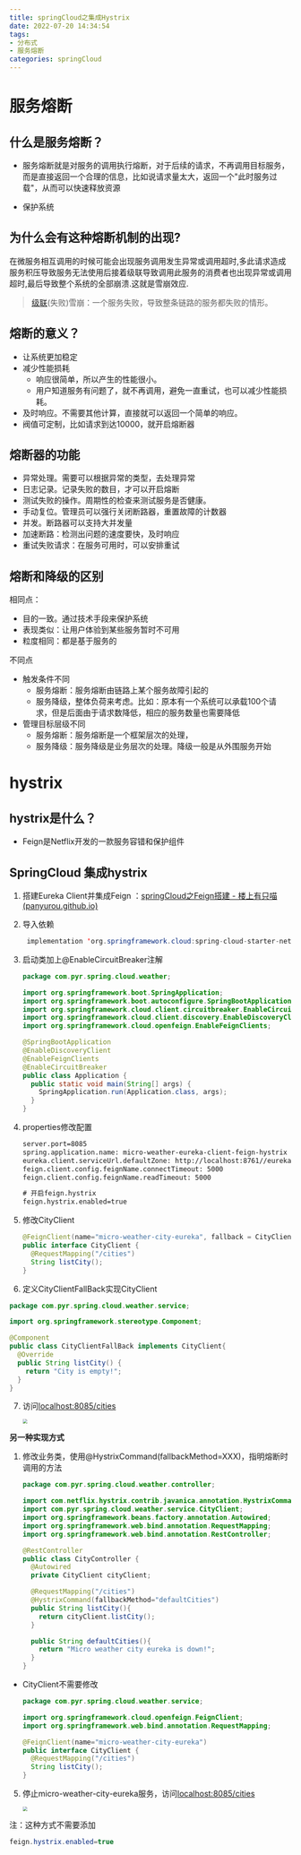 ```yaml
---
title: springCloud之集成Hystrix
date: 2022-07-20 14:34:54
tags:
- 分布式
- 服务熔断
categories: springCloud
---
```


# 服务熔断

## 什么是服务熔断？

- 服务熔断就是对服务的调用执行熔断，对于后续的请求，不再调用目标服务，而是直接返回一个合理的信息，比如说请求量太大，返回一个"此时服务过载"，从而可以快速释放资源

- 保护系统

  

## 为什么会有这种熔断机制的出现?

在微服务相互调用的时候可能会出现服务调用发生异常或调用超时,多此请求造成服务积压导致服务无法使用后接着级联导致调用此服务的消费者也出现异常或调用超时,最后导致整个系统的全部崩溃.这就是雪崩效应.

> [级联](https://so.csdn.net/so/search?q=级联&spm=1001.2101.3001.7020)(失败)雪崩：一个服务失败，导致整条链路的服务都失败的情形。



## 熔断的意义？

- 让系统更加稳定
- 减少性能损耗
  - 响应很简单，所以产生的性能很小。
  - 用户知道服务有问题了，就不再调用，避免一直重试，也可以减少性能损耗。
- 及时响应。不需要其他计算，直接就可以返回一个简单的响应。
- 阀值可定制，比如请求到达10000，就开启熔断器



## 熔断器的功能

- 异常处理。需要可以根据异常的类型，去处理异常
- 日志记录。记录失败的数目，才可以开启熔断
- 测试失败的操作。周期性的检查来测试服务是否健康。
- 手动复位。管理员可以强行关闭断路器，重置故障的计数器
- 并发。断路器可以支持大并发量
- 加速断路：检测出问题的速度要快，及时响应
- 重试失败请求：在服务可用时，可以安排重试



## 熔断和降级的区别

相同点：

- 目的一致。通过技术手段来保护系统
- 表现类似：让用户体验到某些服务暂时不可用
- 粒度相同：都是基于服务的

不同点

- 触发条件不同
  - 服务熔断：服务熔断由链路上某个服务故障引起的
  - 服务降级，整体负荷来考虑。比如：原本有一个系统可以承载100个请求，但是后面由于请求数降低，相应的服务数量也需要降低
- 管理目标层级不同
  - 服务熔断：服务熔断是一个框架层次的处理，
  - 服务降级：服务降级是业务层次的处理。降级一般是从外围服务开始



# hystrix

## hystrix是什么？

- Feign是Netflix开发的一款服务容错和保护组件



## SpringCloud 集成hystrix

1. 搭建Eureka Client并集成Feign ：[springCloud之Feign搭建 - 楼上有只喵 (panyurou.github.io)](https://panyurou.github.io/2022/08/18/springCloud之Feign搭建/)

2. 导入依赖

   ```java
   	implementation 'org.springframework.cloud:spring-cloud-starter-netflix-hystrix'
   ```

3. 启动类加上@EnableCircuitBreaker注解

   ```java
   package com.pyr.spring.cloud.weather;
   
   import org.springframework.boot.SpringApplication;
   import org.springframework.boot.autoconfigure.SpringBootApplication;
   import org.springframework.cloud.client.circuitbreaker.EnableCircuitBreaker;
   import org.springframework.cloud.client.discovery.EnableDiscoveryClient;
   import org.springframework.cloud.openfeign.EnableFeignClients;
   
   @SpringBootApplication
   @EnableDiscoveryClient
   @EnableFeignClients
   @EnableCircuitBreaker
   public class Application {
     public static void main(String[] args) {
       SpringApplication.run(Application.class, args);
     }
   }
   ```

4. properties修改配置

   ```xml
   server.port=8085
   spring.application.name: micro-weather-eureka-client-feign-hystrix
   eureka.client.serviceUrl.defaultZone: http://localhost:8761//eureka/
   feign.client.config.feignName.connectTimeout: 5000
   feign.client.config.feignName.readTimeout: 5000
   
   # 开启feign.hystrix
   feign.hystrix.enabled=true
   ```

5. 修改CityClient

   ```java
   @FeignClient(name="micro-weather-city-eureka", fallback = CityClientFallBack.class)
   public interface CityClient {
     @RequestMapping("/cities")
     String listCity();
   }
   ```

6.  定义CityClientFallBack实现CityClient

   ```java
   package com.pyr.spring.cloud.weather.service;
   
   import org.springframework.stereotype.Component;
   
   @Component
   public class CityClientFallBack implements CityClient{
     @Override
     public String listCity() {
       return "City is empty!";
     }
   }
   
   ```

7. 访问[localhost:8085/cities](http://localhost:8085/cities)

   <img src="https://tva1.sinaimg.cn/large/e6c9d24ely1h5dkaubuqbj20iw07yjro.jpg" style="zoom:50%;" />

**另一种实现方式**

1. 修改业务类，使用@HystrixCommand(fallbackMethod=XXX)，指明熔断时调用的方法

   ```java
   package com.pyr.spring.cloud.weather.controller;
   
   import com.netflix.hystrix.contrib.javanica.annotation.HystrixCommand;
   import com.pyr.spring.cloud.weather.service.CityClient;
   import org.springframework.beans.factory.annotation.Autowired;
   import org.springframework.web.bind.annotation.RequestMapping;
   import org.springframework.web.bind.annotation.RestController;
   
   @RestController
   public class CityController {
     @Autowired
     private CityClient cityClient;
   
     @RequestMapping("/cities")
     @HystrixCommand(fallbackMethod="defaultCities")
     public String listCity(){
       return cityClient.listCity();
     }
   
     public String defaultCities(){
       return "Micro weather city eureka is down!";
     }
   }
   ```

- CityClient不需要修改

  ```java
  package com.pyr.spring.cloud.weather.service;
  
  import org.springframework.cloud.openfeign.FeignClient;
  import org.springframework.web.bind.annotation.RequestMapping;
  
  @FeignClient(name="micro-weather-city-eureka")
  public interface CityClient {
    @RequestMapping("/cities")
    String listCity();
  }
  ```

5. 停止micro-weather-city-eureka服务，访问[localhost:8085/cities](http://localhost:8085/cities)

   <img src="https://tva1.sinaimg.cn/large/e6c9d24ely1h5dbm2suxzj20lm08c74q.jpg" style="zoom:50%;" />

注：这种方式不需要添加

```java
feign.hystrix.enabled=true
```

